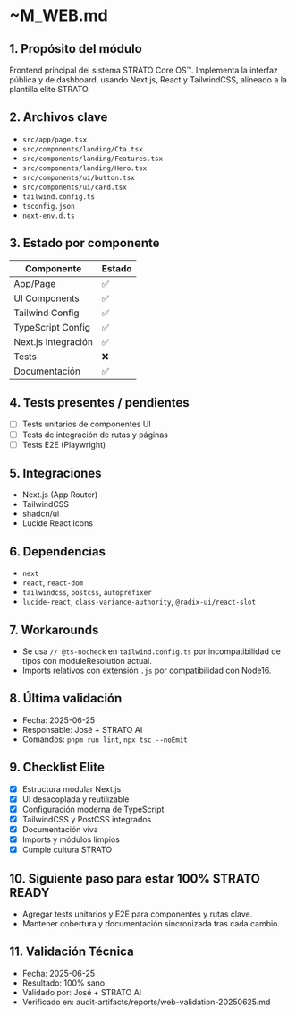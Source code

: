 # ~M_WEB.md

## 1. Propósito del módulo
Frontend principal del sistema STRATO Core OS™. Implementa la interfaz pública y de dashboard, usando Next.js, React y TailwindCSS, alineado a la plantilla elite STRATO.

## 2. Archivos clave
- `src/app/page.tsx`
- `src/components/landing/Cta.tsx`
- `src/components/landing/Features.tsx`
- `src/components/landing/Hero.tsx`
- `src/components/ui/button.tsx`
- `src/components/ui/card.tsx`
- `tailwind.config.ts`
- `tsconfig.json`
- `next-env.d.ts`

## 3. Estado por componente
| Componente         | Estado |
|--------------------|--------|
| App/Page           | ✅     |
| UI Components      | ✅     |
| Tailwind Config    | ✅     |
| TypeScript Config  | ✅     |
| Next.js Integración| ✅     |
| Tests              | ❌     |
| Documentación      | ✅     |

## 4. Tests presentes / pendientes
- [ ] Tests unitarios de componentes UI
- [ ] Tests de integración de rutas y páginas
- [ ] Tests E2E (Playwright)

## 5. Integraciones
- Next.js (App Router)
- TailwindCSS
- shadcn/ui
- Lucide React Icons

## 6. Dependencias
- `next`
- `react`, `react-dom`
- `tailwindcss`, `postcss`, `autoprefixer`
- `lucide-react`, `class-variance-authority`, `@radix-ui/react-slot`

## 7. Workarounds
- Se usa `// @ts-nocheck` en `tailwind.config.ts` por incompatibilidad de tipos con moduleResolution actual.
- Imports relativos con extensión `.js` por compatibilidad con Node16.

## 8. Última validación
- Fecha: 2025-06-25
- Responsable: José + STRATO AI
- Comandos: `pnpm run lint`, `npx tsc --noEmit`

## 9. Checklist Elite
- [x] Estructura modular Next.js
- [x] UI desacoplada y reutilizable
- [x] Configuración moderna de TypeScript
- [x] TailwindCSS y PostCSS integrados
- [x] Documentación viva
- [x] Imports y módulos limpios
- [x] Cumple cultura STRATO

## 10. Siguiente paso para estar 100% STRATO READY
- Agregar tests unitarios y E2E para componentes y rutas clave.
- Mantener cobertura y documentación sincronizada tras cada cambio.

## 11. Validación Técnica
- Fecha: 2025-06-25
- Resultado: 100% sano
- Validado por: José + STRATO AI
- Verificado en: audit-artifacts/reports/web-validation-20250625.md 